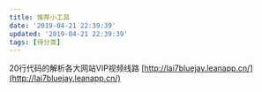 ```yaml
---
title: 推荐小工具
date: '2019-04-21 22:39:39'
updated: '2019-04-21 22:39:39'
tags: [待分类]
---
```

 
20行代码的解析各大网站VIP视频线路  [http://lai7bluejay.leanapp.cn/](http://lai7bluejay.leanapp.cn/)